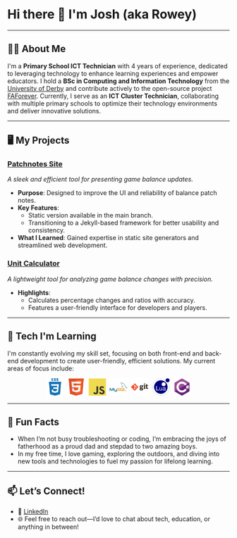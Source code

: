 # Hi there 👋 I'm Josh (aka Rowey)

---

## 👨‍💻 About Me
I'm a **Primary School ICT Technician** with 4 years of experience, dedicated to leveraging technology to enhance learning experiences and empower educators. I hold a **BSc in Computing and Information Technology** from the [University of Derby](https://www.derby.ac.uk/?form=MG0AV3) and contribute actively to the open-source project [FAForever](https://github.com/FAForever?form=MG0AV3). Currently, I serve as an **ICT Cluster Technician**, collaborating with multiple primary schools to optimize their technology environments and deliver innovative solutions.

---

## 🖥️ My Projects

### [Patchnotes Site](https://github.com/MrRowey/FAF-Patchnotes-Site?form=MG0AV3)
*A sleek and efficient tool for presenting game balance updates.*  
- **Purpose**: Designed to improve the UI and reliability of balance patch notes.  
- **Key Features**:  
   - Static version available in the main branch.  
   - Transitioning to a Jekyll-based framework for better usability and consistency.  
- **What I Learned**: Gained expertise in static site generators and streamlined web development.

### [Unit Calculator](https://github.com/MrRowey/UnitCalculator)
*A lightweight tool for analyzing game balance changes with precision.*  
- **Highlights**:  
   - Calculates percentage changes and ratios with accuracy.  
   - Features a user-friendly interface for developers and players.  

---

## 🌱 Tech I'm Learning
I'm constantly evolving my skill set, focusing on both front-end and back-end development to create user-friendly, efficient solutions. My current areas of focus include:

<div align="center"> 
  <img src="https://github.com/devicons/devicon/blob/master/icons/css3/css3-plain-wordmark.svg" title="CSS3" alt="CSS" width="40" height="40"/>&nbsp; 
  <img src="https://github.com/devicons/devicon/blob/master/icons/html5/html5-original.svg" title="HTML5" alt="HTML" width="40" height="40"/>&nbsp; 
  <img src="https://github.com/devicons/devicon/blob/master/icons/javascript/javascript-original.svg" title="JavaScript" alt="JS" width="40" height="40"/>&nbsp; 
  <img src="https://github.com/devicons/devicon/blob/master/icons/mysql/mysql-original-wordmark.svg" title="MySQL" alt="MySQL" width="40" height="40"/>&nbsp; 
  <img src="https://github.com/devicons/devicon/blob/master/icons/git/git-original-wordmark.svg" title="Git" alt="Git" width="40" height="40"/>&nbsp; 
  <img src="https://github.com/devicons/devicon/blob/master/icons/lua/lua-original.svg" title="Lua" alt="Lua" width="40" height="40"/>&nbsp; 
  <img src="https://github.com/devicons/devicon/blob/master/icons/csharp/csharp-original.svg" title="C#" alt="C#" width="40" height="40"/> 
</div>

---

## 🎉 Fun Facts
- When I’m not busy troubleshooting or coding, I’m embracing the joys of fatherhood as a proud dad and stepdad to two amazing boys.  
- In my free time, I love gaming, exploring the outdoors, and diving into new tools and technologies to fuel my passion for lifelong learning.  

---

## 📫 Let’s Connect!
- 💼 [LinkedIn](https://www.linkedin.com/in/josh-row-938394255/)  
- 🌐 Feel free to reach out—I’d love to chat about tech, education, or anything in between!
